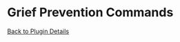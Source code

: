 # Grief Prevention Commands

[Back to Plugin Details](./)

<command Name="AbandonClaim" description="Deletes the claim you're standing in."/>
<command Name="ClaimExplosions" description="Toggle if explosions are allowed in the claim."/>
<command Name="Trust" description="Gives another player permission to edit in your claim." args="<user>"/>
<command Name="UnTrust" description="Revokes any permissions granted to a player in your claim." args="<user>"/>
<command Name="AccessTrust" description="Gives a player permission to use your buttons, levers, and beds." args="<user>"/>
<command Name="ContainerTrust" description="Gives a player permission to use your buttons, levers, beds, crafting gear, containers, and animals." args="<user>"/>
<command Name="TrustList" description="Lists the permissions for the claim you're standing in."/>
<command Name="SubdivideClaims" description = "Switches your shovel to subdivision mode, so you can subdivide your claims."/>
<command Name="RestrictSubclaim" description="Restricts a subclaim, so that it inherits no permissions from the parent claim."/>
<command Name="BasicClaims" description="Puts your shovel back in basic claims mode."/>
<command Name="PermissionTrust" description="Grants a player permission to share his permission leve with others." args="<user>"/>
<command Name="Untrust All" description="Removes all permissions for all players in your claim."/>
<command Name="AbandonAllClaims" description="Deletes all your claims."/>
<command Name="ClaimsList" description="Lists a player's claims and claim block details."/>
<command Name="IgnorePlayer" description="Ignores a target player's chat messages." args="<user>"/>
<command Name="UnIgnorePlayer" description="Un-Ignores a target player's chat messages" args="<user>"/>
<command Name="IgnoredPlayerList" description="Lists all players current ignored."/>
<command Name="UnlockDrops" description="Allows other players to pick up items you dropped when you died."/>